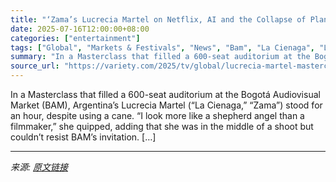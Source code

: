 ```yaml
---
title: "‘Zama’s Lucrecia Martel on Netflix, AI and the Collapse of Planet Earth"
date: 2025-07-16T12:00:00+08:00
categories: ["entertainment"]
tags: ["Global", "Markets & Festivals", "News", "Bam", "La Cienaga", "Lucrecia Martel", "Netflix"]
summary: "In a Masterclass that filled a 600-seat auditorium at the Bogotá Audiovisual Market (BAM), Argentina’s Lucrecia Martel (“La Cienaga,” “Zama”) stood for an hour, despite using a cane. “I look more like"
source_url: "https://variety.com/2025/tv/global/lucrecia-martel-masterclass-bam-on-netflix-ai-1236461902/"
---
```


In a Masterclass that filled a 600-seat auditorium at the Bogotá Audiovisual Market (BAM), Argentina’s Lucrecia Martel (“La Cienaga,” “Zama”) stood for an hour, despite using a cane. “I look more like a shepherd angel than a filmmaker,” she quipped, adding that she was in the middle of a shoot but couldn’t resist BAM’s invitation. [&#8230;]

---

*来源: [原文链接](https://variety.com/2025/tv/global/lucrecia-martel-masterclass-bam-on-netflix-ai-1236461902/)*
